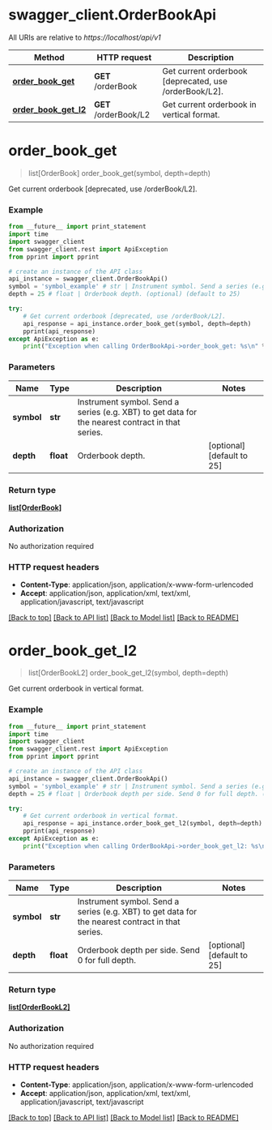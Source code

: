 # swagger_client.OrderBookApi

All URIs are relative to *https://localhost/api/v1*

Method | HTTP request | Description
------------- | ------------- | -------------
[**order_book_get**](OrderBookApi.md#order_book_get) | **GET** /orderBook | Get current orderbook [deprecated, use /orderBook/L2].
[**order_book_get_l2**](OrderBookApi.md#order_book_get_l2) | **GET** /orderBook/L2 | Get current orderbook in vertical format.


# **order_book_get**
> list[OrderBook] order_book_get(symbol, depth=depth)

Get current orderbook [deprecated, use /orderBook/L2].

### Example 
```python
from __future__ import print_statement
import time
import swagger_client
from swagger_client.rest import ApiException
from pprint import pprint

# create an instance of the API class
api_instance = swagger_client.OrderBookApi()
symbol = 'symbol_example' # str | Instrument symbol. Send a series (e.g. XBT) to get data for the nearest contract in that series.
depth = 25 # float | Orderbook depth. (optional) (default to 25)

try: 
    # Get current orderbook [deprecated, use /orderBook/L2].
    api_response = api_instance.order_book_get(symbol, depth=depth)
    pprint(api_response)
except ApiException as e:
    print("Exception when calling OrderBookApi->order_book_get: %s\n" % e)
```

### Parameters

Name | Type | Description  | Notes
------------- | ------------- | ------------- | -------------
 **symbol** | **str**| Instrument symbol. Send a series (e.g. XBT) to get data for the nearest contract in that series. | 
 **depth** | **float**| Orderbook depth. | [optional] [default to 25]

### Return type

[**list[OrderBook]**](OrderBook.md)

### Authorization

No authorization required

### HTTP request headers

 - **Content-Type**: application/json, application/x-www-form-urlencoded
 - **Accept**: application/json, application/xml, text/xml, application/javascript, text/javascript

[[Back to top]](#) [[Back to API list]](../README.md#documentation-for-api-endpoints) [[Back to Model list]](../README.md#documentation-for-models) [[Back to README]](../README.md)

# **order_book_get_l2**
> list[OrderBookL2] order_book_get_l2(symbol, depth=depth)

Get current orderbook in vertical format.

### Example 
```python
from __future__ import print_statement
import time
import swagger_client
from swagger_client.rest import ApiException
from pprint import pprint

# create an instance of the API class
api_instance = swagger_client.OrderBookApi()
symbol = 'symbol_example' # str | Instrument symbol. Send a series (e.g. XBT) to get data for the nearest contract in that series.
depth = 25 # float | Orderbook depth per side. Send 0 for full depth. (optional) (default to 25)

try: 
    # Get current orderbook in vertical format.
    api_response = api_instance.order_book_get_l2(symbol, depth=depth)
    pprint(api_response)
except ApiException as e:
    print("Exception when calling OrderBookApi->order_book_get_l2: %s\n" % e)
```

### Parameters

Name | Type | Description  | Notes
------------- | ------------- | ------------- | -------------
 **symbol** | **str**| Instrument symbol. Send a series (e.g. XBT) to get data for the nearest contract in that series. | 
 **depth** | **float**| Orderbook depth per side. Send 0 for full depth. | [optional] [default to 25]

### Return type

[**list[OrderBookL2]**](OrderBookL2.md)

### Authorization

No authorization required

### HTTP request headers

 - **Content-Type**: application/json, application/x-www-form-urlencoded
 - **Accept**: application/json, application/xml, text/xml, application/javascript, text/javascript

[[Back to top]](#) [[Back to API list]](../README.md#documentation-for-api-endpoints) [[Back to Model list]](../README.md#documentation-for-models) [[Back to README]](../README.md)

